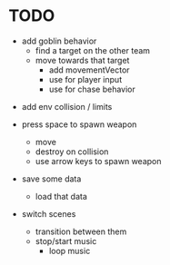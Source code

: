# TODO

+ add goblin behavior
	+ find a target on the other team
	+ move towards that target
		- add movementVector
		- use for player input
		- use for chase behavior

- add env collision / limits
- press space to spawn weapon
	- move
	- destroy on collision
	- use arrow keys to spawn weapon

- save some data
	- load that data
- switch scenes
	- transition between them
	- stop/start music
		- loop music
